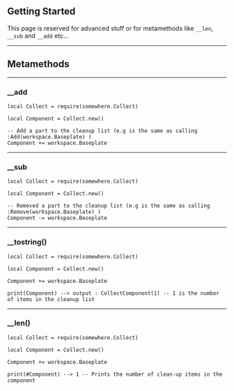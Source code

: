 ## Getting Started

This page is reserved for advanced stuff or for metamethods like `__len`, `__sub` and `__add` etc...

----

## Metamethods

----

### __add

```luau linenums="1"
local Collect = require(somewhere.Collect)

local Component = Collect.new()

-- Add a part to the cleanup list (e.g is the same as calling :Add(workspace.Baseplate) )
Component += workspace.Baseplate
```

----

### __sub

```luau linenums="1"
local Collect = require(somewhere.Collect)

local Component = Collect.new()

-- Removed a part to the cleanup list (e.g is the same as calling :Remove(workspace.Baseplate) )
Component -= workspace.Baseplate
```

----

### __tostring()

```luau linenums="1"
local Collect = require(somewhere.Collect)

local Component = Collect.new()

Component += workspace.Baseplate

print(Component) --> output : CollectComponent(1) -- 1 is the number of items in the cleanup list
```

----

### __len()

```luau lienums="1"
local Collect = require(somewhere.Collect)

local Component = Collect.new()

Component += workspace.Baseplate

print(#Component) --> 1 -- Prints the number of clean-up items in the component
```
